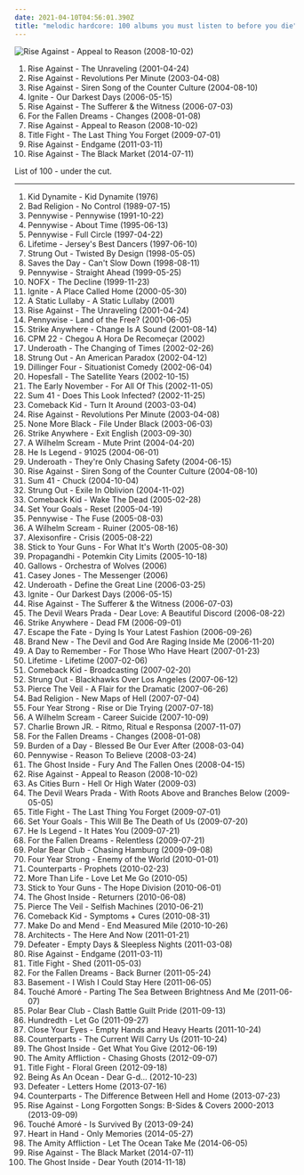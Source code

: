 ```yaml
---
date: 2021-04-10T04:56:01.390Z
title: "melodic hardcore: 100 albums you must listen to before you die"
---
```

![Rise Against - Appeal to Reason (2008-10-02)](https://img.discogs.com/zwNtYfERtsVm4UQdHh_Rbk850Io=/fit-in/385x379/filters:strip_icc():format(jpeg):mode_rgb():quality(90)/discogs-images/R-1690774-1337043295-1654.jpeg.jpg "Rise Against - Appeal to Reason (2008-10-02)")
<ol class="albums">
<li data-cover="https://img.discogs.com/v_WfhAU5pMNSSipcIC_cP8m8yho=/fit-in/200x200/filters:strip_icc():format(jpeg):mode_rgb():quality(90)/discogs-images/R-1472525-1255362291.jpeg.jpg" data-tags="punk rock, melodic hardcore, punk" role="button">Rise Against - The Unraveling (2001-04-24)</li>
<li data-cover="https://img.discogs.com/54PHju_pBRbaDAAbP344C-jYO0Q=/fit-in/200x200/filters:strip_icc():format(jpeg):mode_rgb():quality(90)/discogs-images/R-383394-1108500259.jpg.jpg" data-tags="punk, punk rock, melodic hardcore" role="button">Rise Against - Revolutions Per Minute (2003-04-08)</li>
<li data-cover="https://img.discogs.com/UfLrxOhXZkg5XKtw_vA7ZjqEGm8=/fit-in/600x529/filters:strip_icc():format(jpeg):mode_rgb():quality(90)/discogs-images/R-383403-1450846625-6064.jpeg.jpg" data-tags="punk rock, melodic hardcore" role="button">Rise Against - Siren Song of the Counter Culture (2004-08-10)</li>
<li data-cover="http://coverartarchive.org/release/3a373a0c-6529-4a1f-94f7-95bd49ee80e4/15045824943-500.jpg" data-tags="melodic hardcore" role="button">Ignite - Our Darkest Days (2006-05-15)</li>
<li data-cover="http://coverartarchive.org/release/51dcb278-fd58-4cfe-84ef-981a5739224f/7005657836-500.jpg" data-tags="punk rock, melodic hardcore" role="button">Rise Against - The Sufferer & the Witness (2006-07-03)</li>
<li data-cover="http://coverartarchive.org/release/d30fc218-4362-49f0-9a2e-598591fd4849/15102934284-500.jpg" data-tags="metalcore, melodic hardcore" role="button">For the Fallen Dreams - Changes (2008-01-08)</li>
<li data-cover="https://img.discogs.com/zwNtYfERtsVm4UQdHh_Rbk850Io=/fit-in/385x379/filters:strip_icc():format(jpeg):mode_rgb():quality(90)/discogs-images/R-1690774-1337043295-1654.jpeg.jpg" data-tags="punk rock, melodic hardcore" role="button">Rise Against - Appeal to Reason (2008-10-02)</li>
<li data-cover="http://coverartarchive.org/release/d2c866fb-356d-4d5c-a1f3-6ad8e0695e3e/3370165259-500.jpg" data-tags="pop punk, melodic hardcore" role="button">Title Fight - The Last Thing You Forget (2009-07-01)</li>
<li data-cover="http://coverartarchive.org/release/3b4383f9-d5eb-4cfa-9f89-9eff909c5008/2100804508-500.jpg" data-tags="punk rock" role="button">Rise Against - Endgame (2011-03-11)</li>
<li data-cover="http://coverartarchive.org/release/13c203d1-c159-4cf1-b841-dbd580afb5d5/7635854563-500.jpg" data-tags="melodic hardcore, punk rock" role="button">Rise Against - The Black Market (2014-07-11)</li>
</ol>
List of 100 - under the cut.
<!-- more -->

_________________

<ol class="albums">
<li data-cover="https://img.discogs.com/H5dDAdQEnctSY10THsv2Ow0Xf78=/fit-in/400x400/filters:strip_icc():format(jpeg):mode_rgb():quality(90)/discogs-images/R-648023-1143064260.jpeg.jpg" data-tags="melodic hardcore" role="button">
Kid Dynamite - Kid Dynamite (1976)
</li>
<li data-cover="https://img.discogs.com/mCYOZDBEcuVVw32N09qfYfPxRMM=/fit-in/600x580/filters:strip_icc():format(jpeg):mode_rgb():quality(90)/discogs-images/R-1080141-1447207385-1518.jpeg.jpg" data-tags="punk rock, punk" role="button">
Bad Religion - No Control (1989-07-15)
</li>
<li data-cover="http://coverartarchive.org/release/ba596074-ef87-4619-a9c5-b3c548c7a11a/4802623914-500.jpg" data-tags="melodic hardcore, punk rock" role="button">
Pennywise - Pennywise (1991-10-22)
</li>
<li data-cover="https://img.discogs.com/POOQ9xff8fwKnmNldW7ZLuccl34=/fit-in/598x585/filters:strip_icc():format(jpeg):mode_rgb():quality(90)/discogs-images/R-370028-1250436623.jpeg.jpg" data-tags="punk rock" role="button">
Pennywise - About Time (1995-06-13)
</li>
<li data-cover="http://coverartarchive.org/release/17d8b2c8-7b93-4442-a146-0936cb81c708/3593091611-500.jpg" data-tags="punk rock" role="button">
Pennywise - Full Circle (1997-04-22)
</li>
<li data-cover="https://img.discogs.com/qS1pgx4O5AkX22znlBsXIHqp3Yg=/fit-in/600x600/filters:strip_icc():format(jpeg):mode_rgb():quality(90)/discogs-images/R-383697-1386630926-9272.jpeg.jpg" data-tags="melodic hardcore, pop punk" role="button">
Lifetime - Jersey's Best Dancers (1997-06-10)
</li>
<li data-cover="http://coverartarchive.org/release/a25d7f06-643f-31ea-b378-43bbc445458a/23691230295-500.jpg" data-tags="melodic hardcore, punk rock" role="button">
Strung Out - Twisted By Design (1998-05-05)
</li>
<li data-cover="https://img.discogs.com/9QJuAz0PTXQsgiotouR1kQ3wZrQ=/fit-in/600x600/filters:strip_icc():format(jpeg):mode_rgb():quality(90)/discogs-images/R-4910593-1379180466-8855.jpeg.jpg" data-tags="pop punk, melodic hardcore, emo, punk rock" role="button">
Saves the Day - Can't Slow Down (1998-08-11)
</li>
<li data-cover="http://coverartarchive.org/release/272c941c-fdd8-4b15-bfa8-9719a51a3c0b/17501004429-500.jpg" data-tags="punk rock, punk" role="button">
Pennywise - Straight Ahead (1999-05-25)
</li>
<li data-cover="http://coverartarchive.org/release/2e5d0c29-9460-46e1-a775-ba37db84e48c/12950845683-500.jpg" data-tags="punk rock" role="button">
NOFX - The Decline (1999-11-23)
</li>
<li data-cover="http://coverartarchive.org/release/a570d143-3749-42cb-84a1-63ab6e6f3b05/24579314447-500.jpg" data-tags="hardcore" role="button">
Ignite - A Place Called Home (2000-05-30)
</li>
<li data-cover="http://coverartarchive.org/release/34d92885-0cc1-49db-93f2-1943b8f622b0/23882763399-500.jpg" data-tags="screamo, post-hardcore, emocore" role="button">
A Static Lullaby - A Static Lullaby (2001)
</li>
<li data-cover="https://img.discogs.com/v_WfhAU5pMNSSipcIC_cP8m8yho=/fit-in/200x200/filters:strip_icc():format(jpeg):mode_rgb():quality(90)/discogs-images/R-1472525-1255362291.jpeg.jpg" data-tags="punk rock, melodic hardcore, punk" role="button">
Rise Against - The Unraveling (2001-04-24)
</li>
<li data-cover="http://coverartarchive.org/release/9d66266b-541a-4918-a172-d2d0b83f93fa/3350220596-500.jpg" data-tags="punk rock" role="button">
Pennywise - Land of the Free? (2001-06-05)
</li>
<li data-cover="http://coverartarchive.org/release/60191e09-e44d-4773-81ce-4a00f1f72765/3331939378-500.jpg" data-tags="melodic hardcore, punk rock" role="button">
Strike Anywhere - Change Is A Sound (2001-08-14)
</li>
<li data-cover="http://coverartarchive.org/release/da1c0df9-9771-47e5-9b7c-38cfe876e077/20636697554-500.jpg" data-tags="melodic hardcore" role="button">
CPM 22 - Chegou A Hora De Recomeçar (2002)
</li>
<li data-cover="http://coverartarchive.org/release/0ff29220-5ba3-46dd-89f2-9510d29c916a/4202569667-500.jpg" data-tags="metalcore, post-hardcore, screamo" role="button">
Underoath - The Changing of Times (2002-02-26)
</li>
<li data-cover="http://coverartarchive.org/release/a523bcb6-4d68-3854-b159-82fd53f9655d/24573949978-500.jpg" data-tags="punk rock, melodic hardcore" role="button">
Strung Out - An American Paradox (2002-04-12)
</li>
<li data-cover="http://coverartarchive.org/release/1d614abb-8191-46ec-b58a-22aaaf5f4de1/11783603546-500.jpg" data-tags="punk rock, melodic hardcore" role="button">
Dillinger Four - Situationist Comedy (2002-06-04)
</li>
<li data-cover="https://img.discogs.com/klcWXJGcipcwMGBjApfyG2e5Ztk=/fit-in/600x599/filters:strip_icc():format(jpeg):mode_rgb():quality(90)/discogs-images/R-810275-1608482333-3173.jpeg.jpg" data-tags="post-hardcore, melodic hardcore" role="button">
Hopesfall - The Satellite Years (2002-10-15)
</li>
<li data-cover="http://coverartarchive.org/release/3895df67-624a-40ac-b5f7-db66bebff818/11597682469-500.jpg" data-tags="emo, indie rock, indie" role="button">
The Early November - For All Of This (2002-11-05)
</li>
<li data-cover="http://coverartarchive.org/release/29911ee4-301b-4192-924e-24db9e973227/15248581026-500.jpg" data-tags="punk rock" role="button">
Sum 41 - Does This Look Infected? (2002-11-25)
</li>
<li data-cover="http://coverartarchive.org/release/5a79dd65-b83d-4c4c-966f-4d637b699a8d/3376076774-500.jpg" data-tags="hardcore" role="button">
Comeback Kid - Turn It Around (2003-03-04)
</li>
<li data-cover="https://img.discogs.com/54PHju_pBRbaDAAbP344C-jYO0Q=/fit-in/200x200/filters:strip_icc():format(jpeg):mode_rgb():quality(90)/discogs-images/R-383394-1108500259.jpg.jpg" data-tags="punk, punk rock, melodic hardcore" role="button">
Rise Against - Revolutions Per Minute (2003-04-08)
</li>
<li data-cover="http://coverartarchive.org/release/19bd1177-1d0a-4464-a278-7db7bedb1e08/26396024639-500.jpg" data-tags="melodic hardcore" role="button">
None More Black - File Under Black (2003-06-03)
</li>
<li data-cover="https://img.discogs.com/juxJWoZ76Wimpsa1aLfsxQz94Zs=/fit-in/600x595/filters:strip_icc():format(jpeg):mode_rgb():quality(90)/discogs-images/R-435701-1257815885.jpeg.jpg" data-tags="melodic hardcore" role="button">
Strike Anywhere - Exit English (2003-09-30)
</li>
<li data-cover="http://coverartarchive.org/release/7cf526e4-71e8-3ace-91af-6e10e0f63fd5/8302046812-500.jpg" data-tags="punk rock, melodic hardcore" role="button">
A Wilhelm Scream - Mute Print (2004-04-20)
</li>
<li data-cover="https://img.discogs.com/oLkou_Bh1vJANeuEN_JwsTGeSw0=/fit-in/600x597/filters:strip_icc():format(jpeg):mode_rgb():quality(90)/discogs-images/R-542861-1424798177-4446.jpeg.jpg" data-tags="rock, experimental, pop punk, tribunal, southern rock, post-hardcore, melodic hardcore, emocore, cooool" role="button">
He Is Legend - 91025 (2004-06-01)
</li>
<li data-cover="http://coverartarchive.org/release/12655151-895d-44e2-b0ee-c3a5e27a7d23/4202987952-500.jpg" data-tags="post-hardcore, screamo" role="button">
Underoath - They're Only Chasing Safety (2004-06-15)
</li>
<li data-cover="https://img.discogs.com/UfLrxOhXZkg5XKtw_vA7ZjqEGm8=/fit-in/600x529/filters:strip_icc():format(jpeg):mode_rgb():quality(90)/discogs-images/R-383403-1450846625-6064.jpeg.jpg" data-tags="punk rock, melodic hardcore" role="button">
Rise Against - Siren Song of the Counter Culture (2004-08-10)
</li>
<li data-cover="http://coverartarchive.org/release/931a0ad7-8770-47ba-8e41-028310c91921/1091413978-500.jpg" data-tags="punk rock" role="button">
Sum 41 - Chuck (2004-10-04)
</li>
<li data-cover="https://img.discogs.com/lHgIf8qkkgfvpEYMx1B7b0Tkc14=/fit-in/200x200/filters:strip_icc():format(jpeg):mode_rgb():quality(90)/discogs-images/R-1146361-1195852068.jpeg.jpg" data-tags="punk rock, melodic hardcore, punk" role="button">
Strung Out - Exile In Oblivion (2004-11-02)
</li>
<li data-cover="http://coverartarchive.org/release/0dc65026-cbb4-4319-b83d-ba812a445e8c/3376078822-500.jpg" data-tags="hardcore" role="button">
Comeback Kid - Wake The Dead (2005-02-28)
</li>
<li data-cover="http://coverartarchive.org/release/217fe65e-3493-4a96-b5a9-a0253ff5f4c1/13493928589-500.jpg" data-tags="melodic hardcore" role="button">
Set Your Goals - Reset (2005-04-19)
</li>
<li data-cover="http://coverartarchive.org/release/ad60a3f9-a555-45e5-8f82-6ac6eea1e69e/4802640206-500.jpg" data-tags="punk rock, melodic hardcore, punk" role="button">
Pennywise - The Fuse (2005-08-03)
</li>
<li data-cover="http://coverartarchive.org/release/24960f64-6756-4b0b-9edf-470d2be0ade0/26595602305-500.jpg" data-tags="melodic hardcore" role="button">
A Wilhelm Scream - Ruiner (2005-08-16)
</li>
<li data-cover="http://coverartarchive.org/release/03fbe7bc-3c95-40b7-85f9-92202c21bd51/26809577879-500.jpg" data-tags="post-hardcore" role="button">
Alexisonfire - Crisis (2005-08-22)
</li>
<li data-cover="http://coverartarchive.org/release/bc930f49-ee54-46cc-a3d2-4d5bdd778a9a/7741562142-500.jpg" data-tags="metalcore, hardcore, melodic hardcore" role="button">
Stick to Your Guns - For What It's Worth (2005-08-30)
</li>
<li data-cover="https://img.discogs.com/uabzvAXqB5mOtROxF3rV2THuRWw=/fit-in/200x200/filters:strip_icc():format(jpeg):mode_rgb():quality(90)/discogs-images/R-5013815-1382137753-7896.jpeg.jpg" data-tags="punk, punk rock" role="button">
Propagandhi - Potemkin City Limits (2005-10-18)
</li>
<li data-cover="https://img.discogs.com/EInZAV_W02n2rIqFuuO7DXrcWzs=/fit-in/600x600/filters:strip_icc():format(jpeg):mode_rgb():quality(90)/discogs-images/R-1878619-1249674773.jpeg.jpg" data-tags="hardcore punk" role="button">
Gallows - Orchestra of Wolves (2006)
</li>
<li data-cover="https://img.discogs.com/erk1ntVaChPyHzzVSC8bH32s2jY=/fit-in/500x500/filters:strip_icc():format(jpeg):mode_rgb():quality(90)/discogs-images/R-3444812-1330819299.jpeg.jpg" data-tags="hardcore, straight edge, melodic hardcore" role="button">
Casey Jones - The Messenger (2006)
</li>
<li data-cover="https://img.discogs.com/0jsnhuwQ3Gx3HGYoG7ZY6krYJdw=/fit-in/500x500/filters:strip_icc():format(jpeg):mode_rgb():quality(90)/discogs-images/R-1892204-1326299483.jpeg.jpg" data-tags="post-hardcore, metalcore, screamo" role="button">
Underoath - Define the Great Line (2006-03-25)
</li>
<li data-cover="http://coverartarchive.org/release/3a373a0c-6529-4a1f-94f7-95bd49ee80e4/15045824943-500.jpg" data-tags="melodic hardcore" role="button">
Ignite - Our Darkest Days (2006-05-15)
</li>
<li data-cover="http://coverartarchive.org/release/51dcb278-fd58-4cfe-84ef-981a5739224f/7005657836-500.jpg" data-tags="punk rock, melodic hardcore" role="button">
Rise Against - The Sufferer & the Witness (2006-07-03)
</li>
<li data-cover="http://coverartarchive.org/release/3990b389-b207-4e15-8164-c52e97734051/5780338872-500.jpg" data-tags="metalcore" role="button">
The Devil Wears Prada - Dear Love: A Beautiful Discord (2006-08-22)
</li>
<li data-cover="https://img.discogs.com/RctQjk9ylZFGEPV5rtgG8BUxYEc=/fit-in/600x600/filters:strip_icc():format(jpeg):mode_rgb():quality(90)/discogs-images/R-3445427-1330818907.jpeg.jpg" data-tags="punk, melodic hardcore, punk rock" role="button">
Strike Anywhere - Dead FM (2006-09-01)
</li>
<li data-cover="http://coverartarchive.org/release/d21c95c8-40bb-467c-b11f-218886cd0b22/8973658859-500.jpg" data-tags="post-hardcore" role="button">
Escape the Fate - Dying Is Your Latest Fashion (2006-09-26)
</li>
<li data-cover="http://coverartarchive.org/release/c9294302-9589-4859-a0ed-d82c65b017db/4724008040-500.jpg" data-tags="alternative rock, alternative" role="button">
Brand New - The Devil and God Are Raging Inside Me (2006-11-20)
</li>
<li data-cover="http://coverartarchive.org/release/d50472b3-95ea-4772-9211-caf26426aa59/3248631123-500.jpg" data-tags="post-hardcore" role="button">
A Day to Remember - For Those Who Have Heart (2007-01-23)
</li>
<li data-cover="http://coverartarchive.org/release/ad7487f1-fb31-4085-a954-3675dbcb4718/3376998660-500.jpg" data-tags="punk rock, pop punk, melodic hardcore" role="button">
Lifetime - Lifetime (2007-02-06)
</li>
<li data-cover="http://coverartarchive.org/release/d1f8f3fb-a686-4945-9828-4ac22e756bce/3376080622-500.jpg" data-tags="hardcore" role="button">
Comeback Kid - Broadcasting (2007-02-20)
</li>
<li data-cover="http://coverartarchive.org/release/aea4c7d0-300d-42a8-affb-515e06dbbdf8/12726679002-500.jpg" data-tags="melodic hardcore" role="button">
Strung Out - Blackhawks Over Los Angeles (2007-06-12)
</li>
<li data-cover="http://coverartarchive.org/release/fa7ea6f2-f2d9-4dd3-9236-5287a6b56272/7163668976-500.jpg" data-tags="post-hardcore" role="button">
Pierce The Veil - A Flair for the Dramatic (2007-06-26)
</li>
<li data-cover="https://img.discogs.com/zHQ3JvmNkZNqoHiqBj26RChYOvA=/fit-in/495x436/filters:strip_icc():format(jpeg):mode_rgb():quality(90)/discogs-images/R-1195867-1226914346.jpeg.jpg" data-tags="punk rock, punk" role="button">
Bad Religion - New Maps of Hell (2007-07-04)
</li>
<li data-cover="http://coverartarchive.org/release/9b7f764c-178e-4846-a95d-5e4e45358c68/25544318506-500.jpg" data-tags="pop punk" role="button">
Four Year Strong - Rise or Die Trying (2007-07-18)
</li>
<li data-cover="https://img.discogs.com/m3TuXrv1VWiXGgiiZuzrH1UdRuM=/fit-in/600x592/filters:strip_icc():format(jpeg):mode_rgb():quality(90)/discogs-images/R-2708804-1594585064-2171.jpeg.jpg" data-tags="melodic hardcore" role="button">
A Wilhelm Scream - Career Suicide (2007-10-09)
</li>
<li data-cover="http://coverartarchive.org/release/855ddbf1-f8f8-4801-b3ec-486768aba72f/10496597840-500.jpg" data-tags="rock, alternative rock, punk rock, nu metal, melodic hardcore, skate punk, hardcore punk, rap metal, oi, charlie brown" role="button">
Charlie Brown JR. - Ritmo, Ritual e Responsa (2007-11-07)
</li>
<li data-cover="http://coverartarchive.org/release/d30fc218-4362-49f0-9a2e-598591fd4849/15102934284-500.jpg" data-tags="metalcore, melodic hardcore" role="button">
For the Fallen Dreams - Changes (2008-01-08)
</li>
<li data-cover="http://coverartarchive.org/release/f0107d42-e161-422c-807c-f0ace39d32c6/2533532968-500.jpg" data-tags="screamo, metalcore, post-hardcore, melodic hardcore, emocore" role="button">
Burden of a Day - Blessed Be Our Ever After (2008-03-04)
</li>
<li data-cover="http://coverartarchive.org/release/441659e9-eaef-431e-9f0c-6bec526119bf/2214404016-500.jpg" data-tags="punk rock, melodic hardcore, punk-rock" role="button">
Pennywise - Reason To Believe (2008-03-24)
</li>
<li data-cover="http://coverartarchive.org/release/cd201427-d0bd-4ffe-8a5e-0b17f998cb70/4848945374-500.jpg" data-tags="metalcore" role="button">
The Ghost Inside - Fury And The Fallen Ones (2008-04-15)
</li>
<li data-cover="https://img.discogs.com/zwNtYfERtsVm4UQdHh_Rbk850Io=/fit-in/385x379/filters:strip_icc():format(jpeg):mode_rgb():quality(90)/discogs-images/R-1690774-1337043295-1654.jpeg.jpg" data-tags="punk rock, melodic hardcore" role="button">
Rise Against - Appeal to Reason (2008-10-02)
</li>
<li data-cover="http://coverartarchive.org/release/2caa5d2e-3729-4177-b07d-1e14f033d3c1/7393338289-500.jpg" data-tags="indie rock, progressive rock" role="button">
As Cities Burn - Hell Or High Water (2009-03)
</li>
<li data-cover="http://coverartarchive.org/release/36bf9138-a55a-4b57-ad4f-d991047397bf/6477545083-500.jpg" data-tags="metalcore" role="button">
The Devil Wears Prada - With Roots Above and Branches Below (2009-05-05)
</li>
<li data-cover="http://coverartarchive.org/release/d2c866fb-356d-4d5c-a1f3-6ad8e0695e3e/3370165259-500.jpg" data-tags="pop punk, melodic hardcore" role="button">
Title Fight - The Last Thing You Forget (2009-07-01)
</li>
<li data-cover="https://img.discogs.com/xK2Vjtlu9FFiVQaIFctHEYf396k=/fit-in/600x596/filters:strip_icc():format(jpeg):mode_rgb():quality(90)/discogs-images/R-2710888-1344803766-1908.jpeg.jpg" data-tags="pop punk" role="button">
Set Your Goals - This Will Be The Death of Us (2009-07-20)
</li>
<li data-cover="http://coverartarchive.org/release/31a49f1c-a283-4caa-84ed-ee6964b00306/27059154815-500.jpg" data-tags="alternative rock, hardcore, pop punk, southern rock, melodic hardcore, tragic hero" role="button">
He Is Legend - It Hates You (2009-07-21)
</li>
<li data-cover="http://coverartarchive.org/release/5482a5d6-4d16-403d-be12-3ff3b85d1244/15102935531-500.jpg" data-tags="melodic hardcore, metalcore, hardcore" role="button">
For the Fallen Dreams - Relentless (2009-07-21)
</li>
<li data-cover="http://coverartarchive.org/release/c36d023f-1604-4a57-a702-b574aa5f504c/3350514175-500.jpg" data-tags="punk rock, post-hardcore, melodic hardcore" role="button">
Polar Bear Club - Chasing Hamburg (2009-09-08)
</li>
<li data-cover="http://coverartarchive.org/release/b4333310-ad10-4036-aacc-7f66c177d840/25544352121-500.jpg" data-tags="pop punk" role="button">
Four Year Strong - Enemy of the World (2010-01-01)
</li>
<li data-cover="http://coverartarchive.org/release/9cb80540-9145-4aa1-b71e-6373d4c2c916/7682646560-500.jpg" data-tags="metalcore, melodic hardcore" role="button">
Counterparts - Prophets (2010-02-23)
</li>
<li data-cover="http://coverartarchive.org/release/41748701-d7b4-449c-8d82-3cdba4c5325d/4827088619-500.jpg" data-tags="melodic hardcore, hardcore, hardcore punk" role="button">
More Than Life - Love Let Me Go (2010-05)
</li>
<li data-cover="http://coverartarchive.org/release/cb9705eb-6bbd-48d1-84c5-f958907c5daf/15103087494-500.jpg" data-tags="hardcore, metalcore" role="button">
Stick to Your Guns - The Hope Division (2010-06-01)
</li>
<li data-cover="http://coverartarchive.org/release/c306736b-3be0-4c28-b14a-95a8929b9f17/15103144601-500.jpg" data-tags="metalcore, hardcore" role="button">
The Ghost Inside - Returners (2010-06-08)
</li>
<li data-cover="http://coverartarchive.org/release/52480116-0a55-4090-a91a-7b0752f7955f/7149416698-500.jpg" data-tags="post-hardcore, emocore" role="button">
Pierce The Veil - Selfish Machines (2010-06-21)
</li>
<li data-cover="http://coverartarchive.org/release/5fac67e1-8432-404a-842c-c31d9885a291/3376084307-500.jpg" data-tags="melodic hardcore" role="button">
Comeback Kid - Symptoms + Cures (2010-08-31)
</li>
<li data-cover="https://img.discogs.com/YhtkXQ6p_GNNHJCNV0X2_pXLZ8E=/fit-in/300x300/filters:strip_icc():format(jpeg):mode_rgb():quality(90)/discogs-images/R-2698720-1332074442.jpeg.jpg" data-tags="rock, punk, hardcore, post-hardcore, melodic hardcore" role="button">
Make Do and Mend - End Measured Mile (2010-10-26)
</li>
<li data-cover="http://coverartarchive.org/release/27f2d3c5-50b6-4a97-a2d1-2da283881fe3/20002674834-500.jpg" data-tags="metalcore" role="button">
Architects - The Here And Now (2011-01-21)
</li>
<li data-cover="http://coverartarchive.org/release/8b7be6b5-5c0f-40f0-8db2-140d0ee635be/4766286256-500.jpg" data-tags="hardcore" role="button">
Defeater - Empty Days & Sleepless Nights (2011-03-08)
</li>
<li data-cover="http://coverartarchive.org/release/3b4383f9-d5eb-4cfa-9f89-9eff909c5008/2100804508-500.jpg" data-tags="punk rock" role="button">
Rise Against - Endgame (2011-03-11)
</li>
<li data-cover="http://coverartarchive.org/release/9fc4104a-87c7-455a-a444-1baf30fc4910/3370166717-500.jpg" data-tags="post-hardcore" role="button">
Title Fight - Shed (2011-05-03)
</li>
<li data-cover="http://coverartarchive.org/release/9dc2170e-ad37-48a2-b8df-6885f93ceab0/1915634384-500.jpg" data-tags="metalcore, melodic hardcore" role="button">
For the Fallen Dreams - Back Burner (2011-05-24)
</li>
<li data-cover="http://coverartarchive.org/release/c040773a-9768-4328-8095-e5c08bec91d2/12077625512-500.jpg" data-tags="emo, post-hardcore, melodic hardcore" role="button">
Basement - I Wish I Could Stay Here (2011-06-05)
</li>
<li data-cover="https://img.discogs.com/FSNVz6ClhLwEqnQppWgCn_Hdp5M=/fit-in/450x450/filters:strip_icc():format(jpeg):mode_rgb():quality(90)/discogs-images/R-2955044-1415198215-4656.jpeg.jpg" data-tags="melodic hardcore, hardcore, post-hardcore" role="button">
Touché Amoré - Parting The Sea Between Brightness And Me (2011-06-07)
</li>
<li data-cover="https://img.discogs.com/puJY5j6wEnfdKN3LgM_tarrNVko=/fit-in/200x200/filters:strip_icc():format(jpeg):mode_rgb():quality(90)/discogs-images/R-3223064-1321147837.jpeg.jpg" data-tags="melodic hardcore" role="button">
Polar Bear Club - Clash Battle Guilt Pride (2011-09-13)
</li>
<li data-cover="http://coverartarchive.org/release/e4a28d16-1cd3-4ee3-884b-0fb040ef8ef4/1209189340-500.jpg" data-tags="hardcore, melodic hardcore" role="button">
Hundredth - Let Go (2011-09-27)
</li>
<li data-cover="http://coverartarchive.org/release/fa5a52d4-bd05-4f74-8ead-7c60928b9ad4/17980212370-500.jpg" data-tags="melodic hardcore, pop punk, post-hardcore" role="button">
Close Your Eyes - Empty Hands and Heavy Hearts (2011-10-24)
</li>
<li data-cover="http://coverartarchive.org/release/0f3289b0-f144-427b-98d2-cd75e932469d/7682688831-500.jpg" data-tags="hardcore, melodic hardcore" role="button">
Counterparts - The Current Will Carry Us (2011-10-24)
</li>
<li data-cover="http://coverartarchive.org/release/63fbc78e-7f6e-4fa4-8197-452ca2c1b34a/1262409795-500.jpg" data-tags="metalcore" role="button">
The Ghost Inside - Get What You Give (2012-06-19)
</li>
<li data-cover="http://coverartarchive.org/release/0e8bf44f-35bf-4b5d-8d26-fdbf128bedeb/3185047343-500.jpg" data-tags="post-hardcore" role="button">
The Amity Affliction - Chasing Ghosts (2012-09-07)
</li>
<li data-cover="http://coverartarchive.org/release/69658667-208f-4688-ada0-4420dc066c4e/3370168609-500.jpg" data-tags="post-hardcore" role="button">
Title Fight - Floral Green (2012-09-18)
</li>
<li data-cover="http://coverartarchive.org/release/b64e3ca3-ea88-4119-ac93-01b5c1657cbf/7391916512-500.jpg" data-tags="post-hardcore, melodic hardcore" role="button">
Being As An Ocean - Dear G-d... (2012-10-23)
</li>
<li data-cover="https://img.discogs.com/YD62tx0SkwouGchKAxGQFcgXuRM=/fit-in/230x230/filters:strip_icc():format(jpeg):mode_rgb():quality(90)/discogs-images/R-4730366-1373667190-4992.jpeg.jpg" data-tags="hardcore, melodic hardcore" role="button">
Defeater - Letters Home (2013-07-16)
</li>
<li data-cover="http://coverartarchive.org/release/73f1a71e-34a8-45d9-b905-a40a798ac01d/7682599038-500.jpg" data-tags="melodic hardcore, hardcore" role="button">
Counterparts - The Difference Between Hell and Home (2013-07-23)
</li>
<li data-cover="http://coverartarchive.org/release/310d5ce9-d7ed-477f-91d1-925520277f10/8198781351-500.jpg" data-tags="melodic hardcore, hardcore punk, punk rock" role="button">
Rise Against - Long Forgotten Songs: B-Sides & Covers 2000-2013 (2013-09-09)
</li>
<li data-cover="http://coverartarchive.org/release/9c2da64b-eeef-41ac-b2f8-d3fee4897f36/5335730495-500.jpg" data-tags="post-hardcore, screamo, melodic hardcore" role="button">
Touché Amoré - Is Survived By (2013-09-24)
</li>
<li data-cover="http://coverartarchive.org/release/323b9b58-958e-4b37-a70d-f6d8696b7f1b/13955038898-500.jpg" data-tags="melodic hardcore, metalcore" role="button">
Heart in Hand - Only Memories (2014-05-27)
</li>
<li data-cover="http://coverartarchive.org/release/a47ca102-619e-4b67-a654-e206f1ae7e97/7547036072-500.jpg" data-tags="post-hardcore" role="button">
The Amity Affliction - Let The Ocean Take Me (2014-06-05)
</li>
<li data-cover="http://coverartarchive.org/release/13c203d1-c159-4cf1-b841-dbd580afb5d5/7635854563-500.jpg" data-tags="melodic hardcore, punk rock" role="button">
Rise Against - The Black Market (2014-07-11)
</li>
<li data-cover="http://coverartarchive.org/release/962ea4a5-597e-414e-95cc-01ee31f72b9d/8473249578-500.jpg" data-tags="metalcore, melodic hardcore" role="button">
The Ghost Inside - Dear Youth (2014-11-18)
</li>
</ol>